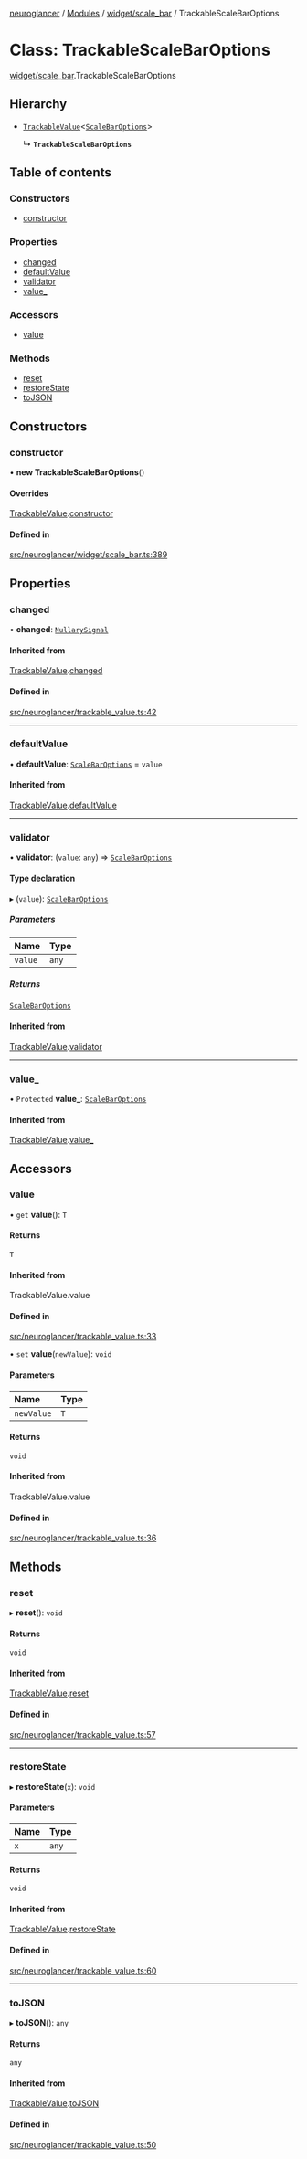 [neuroglancer](../README.md) / [Modules](../modules.md) / [widget/scale\_bar](../modules/widget_scale_bar.md) / TrackableScaleBarOptions

# Class: TrackableScaleBarOptions

[widget/scale_bar](../modules/widget_scale_bar.md).TrackableScaleBarOptions

## Hierarchy

- [`TrackableValue`](annotation_annotation_layer_state._internal_.TrackableValue.md)<[`ScaleBarOptions`](../interfaces/widget_scale_bar.ScaleBarOptions.md)\>

  ↳ **`TrackableScaleBarOptions`**

## Table of contents

### Constructors

- [constructor](widget_scale_bar.TrackableScaleBarOptions.md#constructor)

### Properties

- [changed](widget_scale_bar.TrackableScaleBarOptions.md#changed)
- [defaultValue](widget_scale_bar.TrackableScaleBarOptions.md#defaultvalue)
- [validator](widget_scale_bar.TrackableScaleBarOptions.md#validator)
- [value\_](widget_scale_bar.TrackableScaleBarOptions.md#value_)

### Accessors

- [value](widget_scale_bar.TrackableScaleBarOptions.md#value)

### Methods

- [reset](widget_scale_bar.TrackableScaleBarOptions.md#reset)
- [restoreState](widget_scale_bar.TrackableScaleBarOptions.md#restorestate)
- [toJSON](widget_scale_bar.TrackableScaleBarOptions.md#tojson)

## Constructors

### constructor

• **new TrackableScaleBarOptions**()

#### Overrides

[TrackableValue](annotation_annotation_layer_state._internal_.TrackableValue.md).[constructor](annotation_annotation_layer_state._internal_.TrackableValue.md#constructor)

#### Defined in

[src/neuroglancer/widget/scale_bar.ts:389](https://github.com/ActiveBrainAtlas2/neuroglancer/blob/1beb5d34/src/neuroglancer/widget/scale_bar.ts#L389)

## Properties

### changed

• **changed**: [`NullarySignal`](util_signal.NullarySignal.md)

#### Inherited from

[TrackableValue](annotation_annotation_layer_state._internal_.TrackableValue.md).[changed](annotation_annotation_layer_state._internal_.TrackableValue.md#changed)

#### Defined in

[src/neuroglancer/trackable_value.ts:42](https://github.com/ActiveBrainAtlas2/neuroglancer/blob/1beb5d34/src/neuroglancer/trackable_value.ts#L42)

___

### defaultValue

• **defaultValue**: [`ScaleBarOptions`](../interfaces/widget_scale_bar.ScaleBarOptions.md) = `value`

#### Inherited from

[TrackableValue](annotation_annotation_layer_state._internal_.TrackableValue.md).[defaultValue](annotation_annotation_layer_state._internal_.TrackableValue.md#defaultvalue)

___

### validator

• **validator**: (`value`: `any`) => [`ScaleBarOptions`](../interfaces/widget_scale_bar.ScaleBarOptions.md)

#### Type declaration

▸ (`value`): [`ScaleBarOptions`](../interfaces/widget_scale_bar.ScaleBarOptions.md)

##### Parameters

| Name | Type |
| :------ | :------ |
| `value` | `any` |

##### Returns

[`ScaleBarOptions`](../interfaces/widget_scale_bar.ScaleBarOptions.md)

#### Inherited from

[TrackableValue](annotation_annotation_layer_state._internal_.TrackableValue.md).[validator](annotation_annotation_layer_state._internal_.TrackableValue.md#validator)

___

### value\_

• `Protected` **value\_**: [`ScaleBarOptions`](../interfaces/widget_scale_bar.ScaleBarOptions.md)

#### Inherited from

[TrackableValue](annotation_annotation_layer_state._internal_.TrackableValue.md).[value_](annotation_annotation_layer_state._internal_.TrackableValue.md#value_)

## Accessors

### value

• `get` **value**(): `T`

#### Returns

`T`

#### Inherited from

TrackableValue.value

#### Defined in

[src/neuroglancer/trackable_value.ts:33](https://github.com/ActiveBrainAtlas2/neuroglancer/blob/1beb5d34/src/neuroglancer/trackable_value.ts#L33)

• `set` **value**(`newValue`): `void`

#### Parameters

| Name | Type |
| :------ | :------ |
| `newValue` | `T` |

#### Returns

`void`

#### Inherited from

TrackableValue.value

#### Defined in

[src/neuroglancer/trackable_value.ts:36](https://github.com/ActiveBrainAtlas2/neuroglancer/blob/1beb5d34/src/neuroglancer/trackable_value.ts#L36)

## Methods

### reset

▸ **reset**(): `void`

#### Returns

`void`

#### Inherited from

[TrackableValue](annotation_annotation_layer_state._internal_.TrackableValue.md).[reset](annotation_annotation_layer_state._internal_.TrackableValue.md#reset)

#### Defined in

[src/neuroglancer/trackable_value.ts:57](https://github.com/ActiveBrainAtlas2/neuroglancer/blob/1beb5d34/src/neuroglancer/trackable_value.ts#L57)

___

### restoreState

▸ **restoreState**(`x`): `void`

#### Parameters

| Name | Type |
| :------ | :------ |
| `x` | `any` |

#### Returns

`void`

#### Inherited from

[TrackableValue](annotation_annotation_layer_state._internal_.TrackableValue.md).[restoreState](annotation_annotation_layer_state._internal_.TrackableValue.md#restorestate)

#### Defined in

[src/neuroglancer/trackable_value.ts:60](https://github.com/ActiveBrainAtlas2/neuroglancer/blob/1beb5d34/src/neuroglancer/trackable_value.ts#L60)

___

### toJSON

▸ **toJSON**(): `any`

#### Returns

`any`

#### Inherited from

[TrackableValue](annotation_annotation_layer_state._internal_.TrackableValue.md).[toJSON](annotation_annotation_layer_state._internal_.TrackableValue.md#tojson)

#### Defined in

[src/neuroglancer/trackable_value.ts:50](https://github.com/ActiveBrainAtlas2/neuroglancer/blob/1beb5d34/src/neuroglancer/trackable_value.ts#L50)
